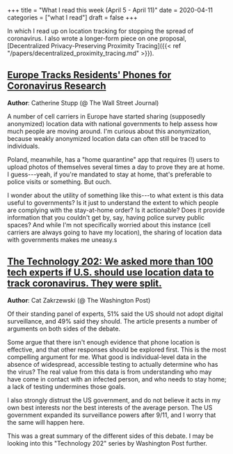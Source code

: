 +++
title = "What I read this week (April 5 - April 11)"
date = 2020-04-11
categories = ["what I read"]
draft = false
+++

In which I read up on location tracking for stopping the spread of coronavirus. I also wrote a longer-form piece on one proposal, [Decentralized Privacy-Preserving Proximity Tracing]({{< ref "/papers/decentralized_proximity_tracing.md" >}}).

<!--more-->

## [Europe Tracks Residents' Phones for Coronavirus Research](https://www.wsj.com/articles/europe-tracks-residents-phones-for-coronavirus-research-11585301401)
**Author**: Catherine Stupp (@ The Wall Street Journal)

A number of cell carriers in Europe have started sharing (supposedly anonymized) location data with national governments to help assess how much people are moving around. I'm curious about this anonymization, because weakly anonymized location data can often still be traced to individuals.

Poland, meanwhile, has a "home quarantine" app that requires (!) users to upload photos of themselves several times a day to prove they are at home. I guess---yeah, if you're mandated to stay at home, that's preferable to police visits or something. But ouch.

I wonder about the utility of something like this---to what extent is this data useful to governments? Is it just to understand the extent to which people are complying with the stay-at-home order? Is it actionable? Does it provide information that you couldn't get by, say, having police survey public spaces? And while I'm not specifically worried about this instance (cell carriers are always going to have my location), the sharing of location data with governments makes me uneasy.s


## [The Technology 202: We asked more than 100 tech experts if U.S. should use location data to track coronavirus. They were split.](https://www.washingtonpost.com/news/powerpost/paloma/the-technology-202/2020/03/30/the-technology-202-we-asked-more-than-100-tech-experts-if-u-s-should-use-location-data-to-track-coronavirus-they-were-split/5e80c80b602ff10d49ad757e/)
**Author**: Cat Zakrzewski (@ The Washington Post)

Of their standing panel of experts, 51% said the US should not adopt digital surveillance, and 49% said they should. The article presents a number of arguments on both sides of the debate.

Some argue that there isn't enough evidence that phone location is effective, and that other responses should be explored first. This is the most compelling argument for me. What good is individual-level data in the absence of widespread, accessible testing to actually determine who has the virus? The real value from this data is from understanding who may have come in contact with an infected person, and who needs to stay home; a lack of testing undermines those goals.

I also strongly distrust the US government, and do not believe it acts in my own best interests nor the best interests of the average person. The US government expanded its surveillance powers after 9/11, and I worry that the same will happen here.

This was a great summary of the different sides of this debate. I may be looking into this "Technology 202" series by Washington Post further.



